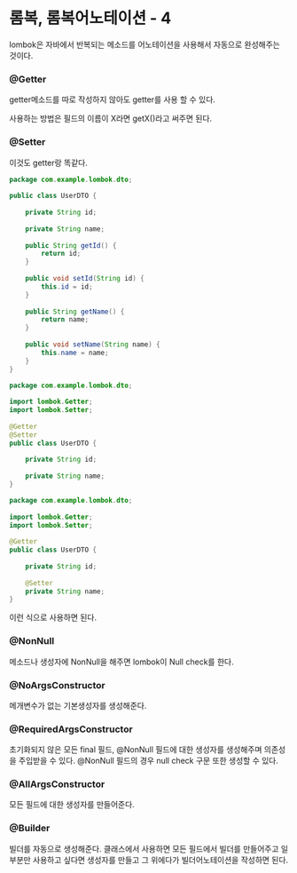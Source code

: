 # 롬복, 롬복어노테이션 - 4

lombok은 자바에서 반복되는 메소드를 어노테이션을 사용해서 자동으로 완성해주는 것이다.

### @Getter

getter메소드를 따로 작성하지 않아도 getter를 사용 할 수 있다.

사용하는 방법은 필드의 이름이 X라면 getX()라고 써주면 된다.

### @Setter

이것도 getter랑 똑같다.

```java
package com.example.lombok.dto;
 
public class UserDTO {
	
	private String id;
 
	private String name;
 
	public String getId() {
		return id;
	}
 
	public void setId(String id) {
		this.id = id;
	}
 
	public String getName() {
		return name;
	}
 
	public void setName(String name) {
		this.name = name;
	}
}
```

```java
package com.example.lombok.dto;
 
import lombok.Getter;
import lombok.Setter;
 
@Getter
@Setter
public class UserDTO {
	
	private String id;
 
	private String name;
}
```

```java
package com.example.lombok.dto;
 
import lombok.Getter;
import lombok.Setter;
 
@Getter
public class UserDTO {
	
	private String id;
	
	@Setter
	private String name;
}
```

이런 식으로 사용하면 된다.

### **@NonNull**

메소드나 생성자에 NonNull을 해주면 lombok이 Null check를 한다.

### **@NoArgsConstructor**

메개변수가 없는 기본생성자를 생성해준다.

### **@RequiredArgsConstructor**

초기화되지 않은 모든 final 필드, @NonNull 필드에 대한 생성자를 생성해주며 의존성을 주입받을 수 있다. @NonNull 필드의 경우 null check 구문 또한 생성할 수 있다.

### **@AllArgsConstructor**

모든 필드에 대한 생성자를 만들어준다.

### **@Builder**

빌더를 자동으로 생성해준다. 클래스에서 사용하면 모든 필드에서 빌더를 만들어주고 일부분만 사용하고 싶다면 생성자를 만들고 그 위에다가 빌더어노테이션을 작성하면 된다.